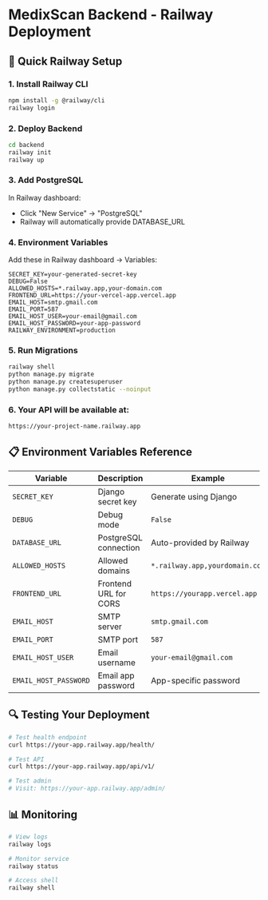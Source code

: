 # MedixScan Backend - Railway Deployment

## 🚂 Quick Railway Setup

### 1. Install Railway CLI
```bash
npm install -g @railway/cli
railway login
```

### 2. Deploy Backend
```bash
cd backend
railway init
railway up
```

### 3. Add PostgreSQL
In Railway dashboard:
- Click "New Service" → "PostgreSQL"
- Railway will automatically provide DATABASE_URL

### 4. Environment Variables
Add these in Railway dashboard → Variables:

```env
SECRET_KEY=your-generated-secret-key
DEBUG=False
ALLOWED_HOSTS=*.railway.app,your-domain.com
FRONTEND_URL=https://your-vercel-app.vercel.app
EMAIL_HOST=smtp.gmail.com
EMAIL_PORT=587
EMAIL_HOST_USER=your-email@gmail.com
EMAIL_HOST_PASSWORD=your-app-password
RAILWAY_ENVIRONMENT=production
```

### 5. Run Migrations
```bash
railway shell
python manage.py migrate
python manage.py createsuperuser
python manage.py collectstatic --noinput
```

### 6. Your API will be available at:
`https://your-project-name.railway.app`

## 📋 Environment Variables Reference

| Variable | Description | Example |
|----------|-------------|---------|
| `SECRET_KEY` | Django secret key | Generate using Django |
| `DEBUG` | Debug mode | `False` |
| `DATABASE_URL` | PostgreSQL connection | Auto-provided by Railway |
| `ALLOWED_HOSTS` | Allowed domains | `*.railway.app,yourdomain.com` |
| `FRONTEND_URL` | Frontend URL for CORS | `https://yourapp.vercel.app` |
| `EMAIL_HOST` | SMTP server | `smtp.gmail.com` |
| `EMAIL_PORT` | SMTP port | `587` |
| `EMAIL_HOST_USER` | Email username | `your-email@gmail.com` |
| `EMAIL_HOST_PASSWORD` | Email app password | App-specific password |

## 🔍 Testing Your Deployment

```bash
# Test health endpoint
curl https://your-app.railway.app/health/

# Test API
curl https://your-app.railway.app/api/v1/

# Test admin
# Visit: https://your-app.railway.app/admin/
```

## 📊 Monitoring

```bash
# View logs
railway logs

# Monitor service
railway status

# Access shell
railway shell
```